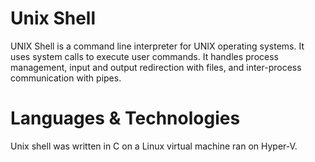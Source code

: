 # Unix Shell
UNIX Shell is a command line interpreter for UNIX operating systems. It uses system calls to execute user commands. It handles process management, input and output redirection with files, and inter-process communication with pipes. 

# Languages & Technologies
Unix shell was written in C on a Linux virtual machine ran on Hyper-V. 
